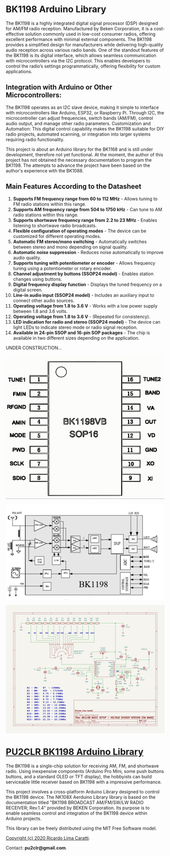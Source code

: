 # BK1198 Arduino Library

The BK1198 is a highly integrated digital signal processor (DSP) designed for AM/FM radio reception. Manufactured by Beken Corporation, it is a cost-effective solution commonly used in low-cost consumer radios, offering excellent performance with minimal external components. The BK1198 provides a simplified design for manufacturers while delivering high-quality audio reception across various radio bands.
One of the standout features of the BK1198 is its digital interface, which allows seamless communication with microcontrollers via the I2C protocol. This enables developers to control the radio’s settings programmatically, offering flexibility for custom applications.

## Integration with Arduino or Other Microcontrollers:

The BK1198 operates as an I2C slave device, making it simple to interface with microcontrollers like Arduino, ESP32, or Raspberry Pi.
Through I2C, the microcontroller can adjust frequencies, switch bands (AM/FM), control audio output, and manage other radio parameters.
Customization and Automation: This digital control capability makes the BK1198 suitable for DIY radio projects, automated scanning, or integration into larger systems requiring radio functionality.

This project is about an Arduino library for the BK1168 and is still under development, therefore not yet functional. At the moment, the author of this project has not obtained the necessary documentation to program the BK1198. The attempts to advance the project have been based on the author's experience with the BK1088.


## Main Features According to the Datasheet

1. **Supports FM frequency range from 60 to 112 MHz** - Allows tuning to FM radio stations within this range.  
2. **Supports AM frequency range from 504 to 1750 kHz** - Can tune to AM radio stations within this range.  
3. **Supports shortwave frequency range from 2.2 to 23 MHz** -  Enables listening to shortwave radio broadcasts.  
4. **Flexible configuration of operating modes** -  The device can be customized for different operating modes.  
5. **Automatic FM stereo/mono switching** -  Automatically switches between stereo and mono depending on signal quality.  
6. **Automatic noise suppression** -  Reduces noise automatically to improve audio quality.  
7. **Supports tuning with potentiometer or encoder** - Allows frequency tuning using a potentiometer or rotary encoder.  
8. **Channel adjustment by buttons (SSOP24 model)** - Enables station changes using buttons.  
9. **Digital frequency display function** - Displays the tuned frequency on a digital screen.  
10. **Line-in audio input (SSOP24 model)** - Includes an auxiliary input to connect other audio sources.  
11. **Operating voltage from 1.8 to 3.6 V** - Works with a low power supply between 1.8 and 3.6 volts.  
12. **Operating voltage from 1.8 to 3.6 V** - (Repeated for consistency).  
13. **LED indication for radio and stereo (SSOP24 model)** - The device can light LEDs to indicate stereo mode or radio signal reception.  
14. **Available in 24-pin SSOP and 16-pin SOP packages** - The chip is available in two different sizes depending on the application.  


UNDER CONSTRUCTION...



![BK1198 PINOUT](./extras/Images/Modification/RX_01/BK1198VM_PINOUT_05.jpg)


![Block Diagram](./extras/Images/Modification/RX_01/Block_Diag.jpg)


![Schematic](./extras/Images/Modification/RX_01/BASIC_CIRCUIT_WITH_VOLTAGE_DIVIDER.jpg)



# [PU2CLR BK1198 Arduino Library](https://pu2clr.github.io/BK1198/)

The BK1198 is a single-chip solution for receiving AM, FM, and shortwave radio. 
Using inexpensive components (Arduino Pro Mini, some push buttons buttons, and a standard OLED or TFT display), the  hobbyists can build serviceable little receiver based on BK1198 with a impressive performance.  

This project involves a cross-platform Arduino Library designed to control the BK1198 device. The NK108X Aerduino Library library is based on the documentation titled "BK1198 BROADCAST AM/FM/SW/LW RADIO RECEIVER; Rev.1.4" provided by BEKEN Corporation. Its purpose is to enable seamless control and integration of the BK1198 device within Arduino projects.

This library can be freely distributed using the MIT Free Software model. 

[Copyright (c) 2020 Ricardo Lima Caratti](https://pu2clr.github.io/BK1198/#mit-license). 

Contact: __pu2clr@gmail.com__.